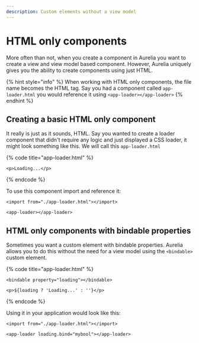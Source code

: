 ```yaml
---
description: Custom elements without a view model
---
```


# HTML only components

More often than not, when you create a component in Aurelia you want to create a view and view model based component. However, Aurelia uniquely gives you the ability to create components using just HTML.

{% hint style="info" %}
When working with HTML only components, the file name becomes the HTML tag. Say you had a component called `app-loader.html` you would reference it using `<app-loader></app-loader>`
{% endhint %}

## Creating a basic HTML only component

It really is just as it sounds, HTML. Say you wanted to create a loader component that didn't require any logic and just displayed a CSS loader, it might look something like this. We will call this `app-loader.html`

{% code title="app-loader.html" %}
```text
<p>Loading...</p>
```
{% endcode %}

To use this component import and reference it:

```text
<import from="./app-loader.html"></import>

<app-loader></app-loader>
```

## HTML only components with bindable properties

Sometimes you want a custom element with bindable properties. Aurelia allows you to do this without the need for a view model using the `<bindable>` custom element.

{% code title="app-loader.html" %}
```text
<bindable property="loading"></bindable>

<p>${loading ? 'Loading...' : ''}</p>
```
{% endcode %}

Using it in your application would look like this:

```text
<import from="./app-loader.html"></import>

<app-loader loading.bind="mybool"></app-loader>
```

